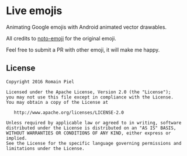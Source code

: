 # Live emojis

Animating Google emojis with Android animated vector drawables.

All credits to [noto-emoji](https://github.com/googlei18n/noto-emoji) for the original emoji.

Feel free to submit a PR with other emoji, it will make me happy.

## License
```
Copyright 2016 Romain Piel

Licensed under the Apache License, Version 2.0 (the "License");
you may not use this file except in compliance with the License.
You may obtain a copy of the License at

   http://www.apache.org/licenses/LICENSE-2.0

Unless required by applicable law or agreed to in writing, software
distributed under the License is distributed on an "AS IS" BASIS,
WITHOUT WARRANTIES OR CONDITIONS OF ANY KIND, either express or implied.
See the License for the specific language governing permissions and
limitations under the License.